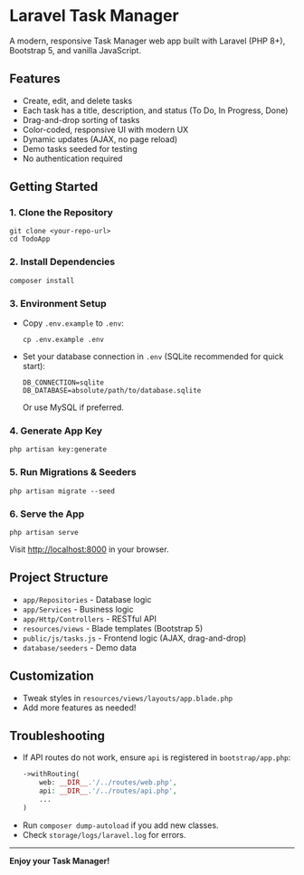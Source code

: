 # Laravel Task Manager

A modern, responsive Task Manager web app built with Laravel (PHP 8+), Bootstrap 5, and vanilla JavaScript.

## Features
- Create, edit, and delete tasks
- Each task has a title, description, and status (To Do, In Progress, Done)
- Drag-and-drop sorting of tasks
- Color-coded, responsive UI with modern UX
- Dynamic updates (AJAX, no page reload)
- Demo tasks seeded for testing
- No authentication required

## Getting Started

### 1. Clone the Repository
```
git clone <your-repo-url>
cd TodoApp
```

### 2. Install Dependencies
```
composer install
```

### 3. Environment Setup
- Copy `.env.example` to `.env`:
  ```
  cp .env.example .env
  ```
- Set your database connection in `.env` (SQLite recommended for quick start):
  ```
  DB_CONNECTION=sqlite
  DB_DATABASE=absolute/path/to/database.sqlite
  ```
  Or use MySQL if preferred.

### 4. Generate App Key
```
php artisan key:generate
```

### 5. Run Migrations & Seeders
```
php artisan migrate --seed
```

### 6. Serve the App
```
php artisan serve
```
Visit [http://localhost:8000](http://localhost:8000) in your browser.

## Project Structure
- `app/Repositories` - Database logic
- `app/Services` - Business logic
- `app/Http/Controllers` - RESTful API
- `resources/views` - Blade templates (Bootstrap 5)
- `public/js/tasks.js` - Frontend logic (AJAX, drag-and-drop)
- `database/seeders` - Demo data

## Customization
- Tweak styles in `resources/views/layouts/app.blade.php`
- Add more features as needed!

## Troubleshooting
- If API routes do not work, ensure `api` is registered in `bootstrap/app.php`:
  ```php
  ->withRouting(
      web: __DIR__.'/../routes/web.php',
      api: __DIR__.'/../routes/api.php',
      ...
  )
  ```
- Run `composer dump-autoload` if you add new classes.
- Check `storage/logs/laravel.log` for errors.

---

**Enjoy your Task Manager!**
